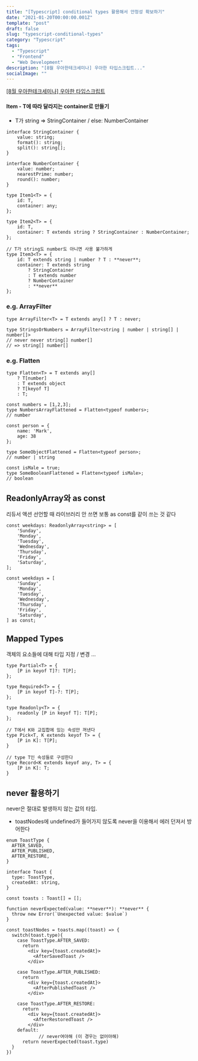 ```yaml
---
title: "[Typescript] conditional types 활용해서 안정성 확보하기"
date: "2021-01-20T00:00:00.001Z"
template: "post"
draft: false
slug: "typescript-conditional-types"
category: "Typescript"
tags:
  - "Typescript"
  - "Frontend"
  - "Web Development"
description: "[8월 우아한테크세미나] 우아한 타입스크립트..."
socialImage: ""
---
```


[[8월 우아한테크세미나] 우아한 타입스크립트](https://www.youtube.com/watch?v=ViS8DLd6o-E&t=1161s&ab_channel=%EC%9A%B0%EC%95%84%ED%95%9CTech)

#### Item<T> - T에 따라 달라지는 container로 만들기  

- T가 string ⇒ StringContainer / else: NumberContainer

```tsx
interface StringContainer {
	value: string;
	format(): string;
	split(): string[];
}

interface NumberContainer {
	value: number;
	nearestPrime: number;
	round(): number;
}

type Item1<T> = {
	id: T,
	container: any;
};
```

```tsx
type Item2<T> = {
	id: T,
	container: T extends string ? StringContainer : NumberContainer;
};
```

```tsx
// T가 string도 number도 아니면 사용 불가하게 
type Item3<T> = {
	id: T extends string | number ? T : **never**;
	container: T extends string
		? StringContainer
		: T extends number
		? NumberContainer
		: **never** 
};
```

### e.g. ArrayFilter<T>

```tsx
type ArrayFilter<T> = T extends any[] ? T : never;

type StringsOrNumbers = ArrayFilter<string | number | string[] | number[]>
// never never string[] number[]
// => string[] number[]
```

### e.g. Flatten<T>

```tsx
type Flatten<T> = T extends any[] 
	? T[number]
	: T extends object
	? T[keyof T]
	: T;

const numbers = [1,2,3];
type NumbersArrayFlattened = Flatten<typeof numbers>;
// number

const person = {
	name: 'Mark',
	age: 38
};

type SomeObjectFlattened = Flatten<typeof person>;
// number | string

const isMale = true;
type SomeBooleanFlattened = Flatten<typeof isMale>;
// boolean

```

## ReadonlyArray<T>와 as const

리듀서 액션 선언할 때 라이브러리 안 쓰면 보통 as const를 같이 쓰는 것 같다

```tsx
const weekdays: ReadonlyArray<string> = [
	'Sunday',
	'Monday',
	'Tuesday',
	'Wednesday',
	'Thursday',
	'Friday',
	'Saturday',
];

const weekdays = [
	'Sunday',
	'Monday',
	'Tuesday',
	'Wednesday',
	'Thursday',
	'Friday',
	'Saturday',
] as const;

```

## Mapped Types

객체의 요소들에 대해 타입 지정 / 변경 ...

```tsx
type Partial<T> = {
	[P in keyof T]?: T[P];
};

type Required<T> = {
	[P in keyof T]-?: T[P];
};

type Readonly<T> = {
	readonly [P in keyof T]: T[P];
};

// T에서 K와 교집합에 있는 속성만 꺼낸다 
type Pick<T, K extends keyof T> = {
	[P in K]: T[P];
}

// type T인 속성들로 구성한다 
type Record<K extends keyof any, T> = {
	[P in K]: T;
}
```

## never 활용하기

never은 절대로 발생하지 않는 값의 타입.

- toastNodes에 undefined가 들어가지 않도록 never을 이용해서 에러 던져서 방어한다

```tsx
enum ToastType {
  AFTER_SAVED,
  AFTER_PUBLISHED,
  AFTER_RESTORE,
}

interface Toast {
  type: ToastType,
  createdAt: string,
}

const toasts : Toast[] = [];

function neverExpected(value: **never**): **never** {
  throw new Error(`Unexpected value: $value`)
}

const toastNodes = toasts.map((toast) => {
  switch(toast.type){
    case ToastType.AFTER_SAVED:
      return 
        <div key={toast.createdAt}>
          <AfterSavedToast />
        </div>
      
    case ToastType.AFTER_PUBLISHED:
      return 
        <div key={toast.createdAt}>
          <AfterPublishedToast />
        </div>
      
    case ToastType.AFTER_RESTORE:
      return 
        <div key={toast.createdAt}>
          <AfterRestoredToast />
        </div>
    default:
			// never여야해 (이 경우는 없어야해) 
      return neverExpected(toast.type)
  }
})
```
